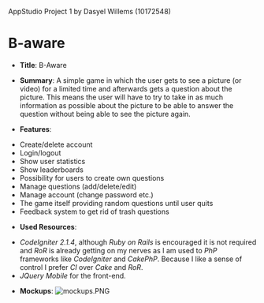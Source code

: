 AppStudio Project 1 by Dasyel Willems (10172548)

# B-aware #

+   __Title__:     B-Aware

+   __Summary__:   A simple game in which the user gets to see a picture (or video) for a limited time and afterwards 
gets a question about the picture. This means the user will have to try to take in as much information as 
possible about the picture to be able to answer the question without being able to see the picture again.

+   __Features__:   
 -  Create/delete account
 -  Login/logout
 -  Show user statistics
 -  Show leaderboards
 -  Possibility for users to create own questions
 -  Manage questions (add/delete/edit)
 -  Manage account (change password etc.)
 -  The game itself providing random questions until user quits
 -  Feedback system to get rid of trash questions
 
+   __Used Resources__: 
 -  *CodeIgniter 2.1.4*, although *Ruby on Rails* is encouraged it is not required and *RoR* is already getting on my nerves 
 as I am used to *PhP* frameworks like *CodeIgniter* and *CakePhP*. Because I like a sense of control I prefer *CI*
 over *Cake* and *RoR*.
 -  *JQuery Mobile* for the front-end.
 
+   __Mockups__:
![mockups.PNG](https://raw.github.com/Dasyel/Webapp-Project1/master/mockups.png "Mockups of some screens")


